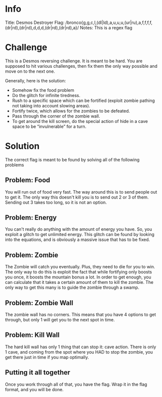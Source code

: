 # Info
Title: Desmos Destroyer
Flag: /bronco{g,g,c,l,(dl|ld),a,u,u,u,(ur|ru),a,f,f,f,f,(dr|rd),(dr|rd),d,d,d,(dr|rd),(dr|rd),a}/
Notes: This is a regex flag
# Challenge
This is a Desmos reversing challenge. It is meant to be hard.
You are supposed to hit various challenges, then fix them the only way possible and move on to the next one.

Generally, here is the solution:
- Somehow fix the food problem
- Do the glitch for infinite tiredness.
- Rush to a specific space which can be fortified (exploit zombie pathing not taking into account slowing areas).
- Fortify twice, which allows for the zombies to be defeated.
- Pass through the corner of the zombie wall.
- To get around the kill screen, do the special action of hide in a cave space to be “invulnerable” for a turn.

# Solution
The correct flag is meant to be found by solving all of the following problems
## Problem: Food
You will run out of food very fast. The way around this is to send people out to get it.
The only way this doesn't kill you is to send out 2 or 3 of them.
Sending out 3 takes too long, so it is not an option.
## Problem: Energy
You can't really do anything with the amount of energy you have.
So, you exploit a glitch to get unlimited energy.
This glitch can be found by looking into the equations, and is obviously a massive issue that has to be fixed.
## Problem: Zombie
The Zombie will catch you eventually. Plus, they need to die for you to win.
The only way to do this is exploit the fact that while fortifying only boosts you once, it boosts the mountain bonus a lot.
In order to get enough, you can calculate that it takes a certain amount of them to kill the zombie.
The only way to get this many is to guide the zombie through a swamp.
## Problem: Zombie Wall
The zombie wall has no corners.
This means that you have 4 options to get through, but only 1 will get you to the next spot in time.
## Problem: Kill Wall
The hard kill wall has only 1 thing that can stop it: cave action.
There is only 1 cave, and coming from the spot where you HAD to stop the zombie, you get there just in time if you map optimally.
## Putting it all together
Once you work through all of that, you have the flag.
Wrap it in the flag format, and you will be done.
